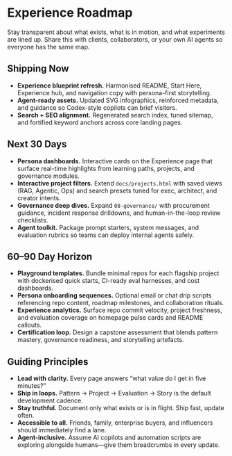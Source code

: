 # Experience Roadmap

Stay transparent about what exists, what is in motion, and what experiments are lined up. Share this with clients, collaborators, or your own AI agents so everyone has the same map.

## Shipping Now
- **Experience blueprint refresh.** Harmonised README, Start Here, Experience hub, and navigation copy with persona-first storytelling.
- **Agent-ready assets.** Updated SVG infographics, reinforced metadata, and guidance so Codex-style copilots can brief visitors.
- **Search + SEO alignment.** Regenerated search index, tuned sitemap, and fortified keyword anchors across core landing pages.

## Next 30 Days
- **Persona dashboards.** Interactive cards on the Experience page that surface real-time highlights from learning paths, projects, and governance modules.
- **Interactive project filters.** Extend `docs/projects.html` with saved views (RAG, Agentic, Ops) and search presets tuned for exec, architect, and creator intents.
- **Governance deep dives.** Expand `08-governance/` with procurement guidance, incident response drilldowns, and human-in-the-loop review checklists.
- **Agent toolkit.** Package prompt starters, system messages, and evaluation rubrics so teams can deploy internal agents safely.

## 60–90 Day Horizon
- **Playground templates.** Bundle minimal repos for each flagship project with dockerised quick starts, CI-ready eval harnesses, and cost dashboards.
- **Persona onboarding sequences.** Optional email or chat drip scripts referencing repo content, roadmap milestones, and collaboration rituals.
- **Experience analytics.** Surface repo commit velocity, project freshness, and evaluation coverage on homepage pulse cards and README callouts.
- **Certification loop.** Design a capstone assessment that blends pattern mastery, governance readiness, and storytelling artefacts.

## Guiding Principles
- **Lead with clarity.** Every page answers “what value do I get in five minutes?”
- **Ship in loops.** Pattern → Project → Evaluation → Story is the default development cadence.
- **Stay truthful.** Document only what exists or is in flight. Ship fast, update often.
- **Accessible to all.** Friends, family, enterprise buyers, and influencers should immediately find a lane.
- **Agent-inclusive.** Assume AI copilots and automation scripts are exploring alongside humans—give them breadcrumbs in every update.
